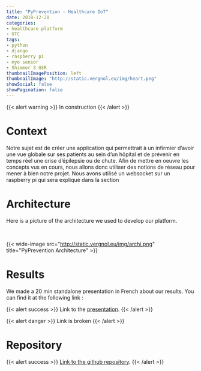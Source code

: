 ```yaml
---
title: "PyPrevention - Healthcare IoT"
date: 2018-12-20
categories:
- healthcare platform
- UTC
tags:
- python
- django
- raspberry pi
- myo sensor
- Shimmer 3 GSR
thumbnailImagePosition: left
thumbnailImage: "http://static.vergnol.eu/img/heart.png"
showSocial: false
showPagination: false
---
```


{{< alert warning >}}
In construction
{{< /alert >}}

<!--more-->


# Context

Notre sujet est de créer une application qui permettrait à un infirmier d’avoir
une vue globale sur ses patients au sein d’un hôpital et de prévenir en temps réel
une crise d’épilepsie ou de chute.
Afin de mettre en oeuvre les concepts vus en cours, nous allons donc
utiliser des notions de réseau pour mener à bien notre projet. Nous avons utilisé
un websocket sur un raspberry pi qui sera expliqué dans la section




# Architecture

Here is a picture of the architecture we used to develop our platform.

<br>

{{< wide-image src="http://static.vergnol.eu/img/archi.png" title="PyPrevention Architecture" >}}


# Results

We made a 20 min standalone presentation in French about our results. You can find it at the following link :

{{< alert success >}}
Link to the [presentation](https://google.com).
{{< /alert >}}

{{< alert danger >}}
Link is broken
{{< /alert >}}


# Repository

{{< alert success >}}
[Link to the github repository]().
{{< /alert >}}
